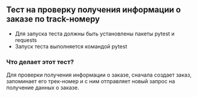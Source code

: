 ## Тест на проверку получения информации о заказе по track-номеру 
- Для запуска теста должны быть установлены пакеты pytest и requests
- Запуск теста выполняется командой pytest

### Что делает этот тест?
Для проверки получения информации о заказе, сначала создает заказ, запоминает его трек-номер и с ним отправляет новый запрос на получение данных о заказе.